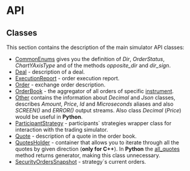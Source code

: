 # API

## Classes

This section contains the description of the main simulator API classes:

- [CommonEnums](CommonEnums.md) gives you the definition of *Dir*, *OrderStatus*, *ChartYAxisType* and of the methods *opposite_dir* and *dir_sign*.
- [Deal](Deal.md) - description of a deal.
- [ExecutionReport](ExecutionReport.md) - order execution report.
- [Order](Order.md) - exchange order description.
- [OrderBook](OrderBook.md) - the aggregator of all orders of specific [instrument](/terms.md#instrument).
- [Other](Other.md) contains the information about *Decimal* and *Json* classes, describes *Amount*, *Price*, *Id* and *Microseconds* aliases and also *SCREEN()* and *ERROR()* output streams.
  Also class *Decimal* (*Price*) would be useful in **Python**.
- [ParticipantStrategy](ParticipantStrategy.md) - participants` strategies wrapper class for interaction with the trading simulator.
- [Quote](Quote.md) - description of a quote in the order book.
- [QuotesHolder](QuotesHolder.md) - container that allows you to iterate through all the quotes by given direction (**only for C++**).
  In **Python** the [all_quotes](OrderBook.md#all_quotes) method returns generator, making this class unnecessary.
- [SecurityOrdersSnapshot](SecurityOrdersSnapshot.md) - strategy`s current orders.
